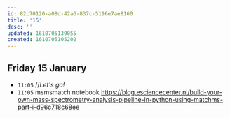 ```yaml
---
id: 82c70120-a08d-42a6-837c-5196e7ae8160
title: '15'
desc: ''
updated: 1610705139055
created: 1610705105202
---
```


## Friday 15 January

- `11:05` //_Let's go!_
- `11:05` msmsmatch notebook https://blog.esciencecenter.nl/build-your-own-mass-spectrometry-analysis-pipeline-in-python-using-matchms-part-i-d96c718c68ee

